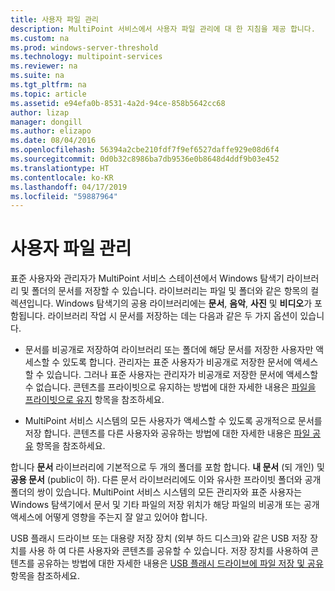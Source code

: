 ```yaml
---
title: 사용자 파일 관리
description: MultiPoint 서비스에서 사용자 파일 관리에 대 한 지침을 제공 합니다.
ms.custom: na
ms.prod: windows-server-threshold
ms.technology: multipoint-services
ms.reviewer: na
ms.suite: na
ms.tgt_pltfrm: na
ms.topic: article
ms.assetid: e94efa0b-8531-4a2d-94ce-858b5642cc68
author: lizap
manager: dongill
ms.author: elizapo
ms.date: 08/04/2016
ms.openlocfilehash: 56394a2cbe210fdf7f9ef6527daffe929e08d6f4
ms.sourcegitcommit: 0d0b32c8986ba7db9536e0b8648d4ddf9b03e452
ms.translationtype: HT
ms.contentlocale: ko-KR
ms.lasthandoff: 04/17/2019
ms.locfileid: "59887964"
---
```

# <a name="manage-user-files"></a>사용자 파일 관리
표준 사용자와 관리자가 MultiPoint 서비스 스테이션에서 Windows 탐색기 라이브러리 및 폴더의 문서를 저장할 수 있습니다. 라이브러리는 파일 및 폴더와 같은 항목의 컬렉션입니다. Windows 탐색기의 공용 라이브러리에는 **문서**, **음악**, **사진** 및 **비디오**가 포함됩니다. 라이브러리 작업 시 문서를 저장하는 데는 다음과 같은 두 가지 옵션이 있습니다.  
  
-   문서를 비공개로 저장하여 라이브러리 또는 폴더에 해당 문서를 저장한 사용자만 액세스할 수 있도록 합니다. 관리자는 표준 사용자가 비공개로 저장한 문서에 액세스할 수 있습니다. 그러나 표준 사용자는 관리자가 비공개로 저장한 문서에 액세스할 수 없습니다. 콘텐츠를 프라이빗으로 유지하는 방법에 대한 자세한 내용은 [파일을 프라이빗으로 유지](Keep-Files-Private.md) 항목을 참조하세요.  
  
-   MultiPoint 서비스 시스템의 모든 사용자가 액세스할 수 있도록 공개적으로 문서를 저장 합니다. 콘텐츠를 다른 사용자와 공유하는 방법에 대한 자세한 내용은 [파일 공유](Share-Files.md) 항목을 참조하세요.  
  
합니다 **문서** 라이브러리에 기본적으로 두 개의 폴더를 포함 합니다. **내 문서** (되 개인) 및 **공용 문서** (public이 하). 다른 문서 라이브러리에도 이와 유사한 프라이빗 폴더와 공개 폴더의 쌍이 있습니다. MultiPoint 서비스 시스템의 모든 관리자와 표준 사용자는 Windows 탐색기에서 문서 및 기타 파일의 저장 위치가 해당 파일의 비공개 또는 공개 액세스에 어떻게 영향을 주는지 잘 알고 있어야 합니다.  
  
USB 플래시 드라이브 또는 대용량 저장 장치 (외부 하드 디스크)와 같은 USB 저장 장치를 사용 하 여 다른 사용자와 콘텐츠를 공유할 수 있습니다. 저장 장치를 사용하여 콘텐츠를 공유하는 방법에 대한 자세한 내용은 [USB 플래시 드라이브에 파일 저장 및 공유](Save-and-Share-Files-on-a-USB-Flash-Drive.md) 항목을 참조하세요. 